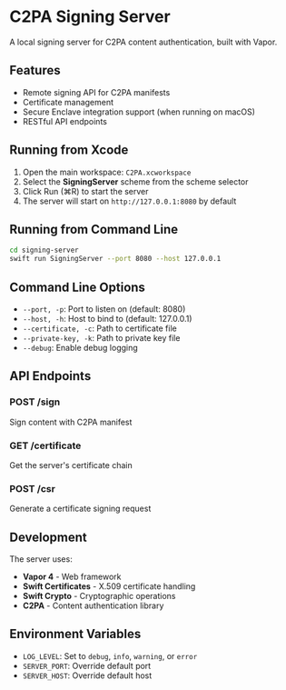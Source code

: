 # C2PA Signing Server

A local signing server for C2PA content authentication, built with Vapor.

## Features

- Remote signing API for C2PA manifests
- Certificate management
- Secure Enclave integration support (when running on macOS)
- RESTful API endpoints

## Running from Xcode

1. Open the main workspace: `C2PA.xcworkspace`
2. Select the **SigningServer** scheme from the scheme selector
3. Click Run (⌘R) to start the server
4. The server will start on `http://127.0.0.1:8080` by default

## Running from Command Line

```bash
cd signing-server
swift run SigningServer --port 8080 --host 127.0.0.1
```

## Command Line Options

- `--port, -p`: Port to listen on (default: 8080)
- `--host, -h`: Host to bind to (default: 127.0.0.1)
- `--certificate, -c`: Path to certificate file
- `--private-key, -k`: Path to private key file
- `--debug`: Enable debug logging

## API Endpoints

### POST /sign
Sign content with C2PA manifest

### GET /certificate
Get the server's certificate chain

### POST /csr
Generate a certificate signing request

## Development

The server uses:
- **Vapor 4** - Web framework
- **Swift Certificates** - X.509 certificate handling
- **Swift Crypto** - Cryptographic operations
- **C2PA** - Content authentication library

## Environment Variables

- `LOG_LEVEL`: Set to `debug`, `info`, `warning`, or `error`
- `SERVER_PORT`: Override default port
- `SERVER_HOST`: Override default host